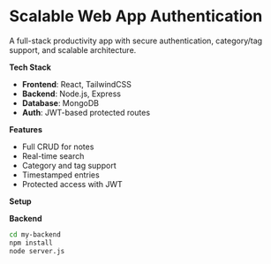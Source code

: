 # Scalable Web App Authentication

A full-stack productivity app with secure authentication, category/tag support, and scalable architecture.

**Tech Stack**
- **Frontend**: React, TailwindCSS
- **Backend**: Node.js, Express
- **Database**: MongoDB
- **Auth**: JWT-based protected routes

**Features**
- Full CRUD for notes
- Real-time search
- Category and tag support
- Timestamped entries
- Protected access with JWT

**Setup**

**Backend**
```bash
cd my-backend
npm install
node server.js
